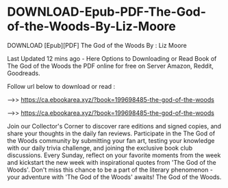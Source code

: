# DOWNLOAD-Epub-PDF-The-God-of-the-Woods-By-Liz-Moore
DOWNLOAD [Epub][PDF] The God of the Woods By : Liz    Moore

Last Updated 12 mins ago - Here Options to Downloading or Read Book of The God of the Woods the PDF online for free on Server Amazon, Reddit, Goodreads.
 
Follow url below to download or read :
 
-->> https://ca.ebookarea.xyz/?book=199698485-the-god-of-the-woods
 
-->> https://ca.ebookarea.xyz/?book=199698485-the-god-of-the-woods
 
Join our Collector's Corner to discover rare editions and signed copies, and share your thoughts in the daily fan reviews.
Participate in the The God of the Woods community by submitting your fan art, testing your knowledge with our daily trivia challenge, and joining the exclusive book club discussions.
Every Sunday, reflect on your favorite moments from the week and kickstart the new week with inspirational quotes from 'The God of the Woods'. Don't miss this chance to be a part of the literary phenomenon - your adventure with 'The God of the Woods' awaits! The God of the Woods.
